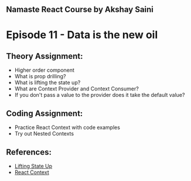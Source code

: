 ## Namaste React Course by Akshay Saini

# Episode 11 - Data is the new oil

## Theory Assignment:
- Higher order component
- What is prop drilling?
- What is lifting the state up?
- What are Context Provider and Context Consumer?
- If you don't pass a value to the provider does it take the default value?

## Coding Assignment:

- Practice React Context with code examples
- Try out Nested Contexts

## References:

- [Lifting State Up](https://react.dev/learn/sharing-state-between-components#lifting-state-up-by-example)
- [React Context](https://react.dev/reference/react/useContext)
